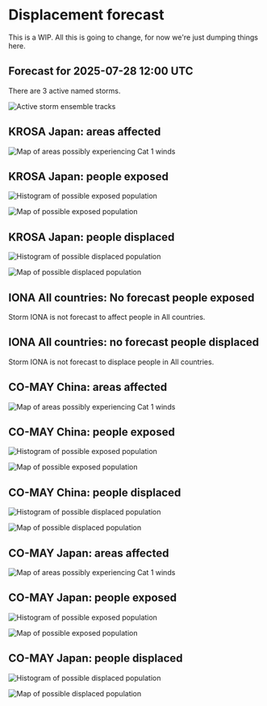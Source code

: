 # Displacement forecast

This is a WIP. All this is going to change, for now we're just dumping things here.
## Forecast for 2025-07-28 12:00 UTC

There are 3 active named storms.

![Active storm ensemble tracks](ECMWF_TC_tracks_20250728120000.png)

## KROSA Japan: areas affected

![Map of areas possibly experiencing Cat 1 winds](impact-map_TC_ECMWF_ens_KROSA_2025-07-28_12UTC_JPN_cat1.png)
## KROSA Japan: people exposed

![Histogram of possible exposed population](impact-histogram_TC_ECMWF_ens_KROSA_2025-07-28_12UTC_JPN_exposed.png)

![Map of possible exposed population](impact-map_TC_ECMWF_ens_KROSA_2025-07-28_12UTC_JPN_exposed.png)

## KROSA Japan: people displaced

![Histogram of possible displaced population](impact-histogram_TC_ECMWF_ens_KROSA_2025-07-28_12UTC_JPN_displaced.png)

![Map of possible displaced population](impact-map_TC_ECMWF_ens_KROSA_2025-07-28_12UTC_JPN_displaced.png)

## IONA All countries: No forecast people exposed

Storm IONA is not forecast to affect people in All countries.

## IONA All countries: no forecast people displaced

Storm IONA is not forecast to displace people in All countries.

## CO-MAY China: areas affected

![Map of areas possibly experiencing Cat 1 winds](impact-map_TC_ECMWF_ens_CO-MAY_2025-07-28_12UTC_CHN_cat1.png)
## CO-MAY China: people exposed

![Histogram of possible exposed population](impact-histogram_TC_ECMWF_ens_CO-MAY_2025-07-28_12UTC_CHN_exposed.png)

![Map of possible exposed population](impact-map_TC_ECMWF_ens_CO-MAY_2025-07-28_12UTC_CHN_exposed.png)

## CO-MAY China: people displaced

![Histogram of possible displaced population](impact-histogram_TC_ECMWF_ens_CO-MAY_2025-07-28_12UTC_CHN_displaced.png)

![Map of possible displaced population](impact-map_TC_ECMWF_ens_CO-MAY_2025-07-28_12UTC_CHN_displaced.png)

## CO-MAY Japan: areas affected

![Map of areas possibly experiencing Cat 1 winds](impact-map_TC_ECMWF_ens_CO-MAY_2025-07-28_12UTC_JPN_cat1.png)
## CO-MAY Japan: people exposed

![Histogram of possible exposed population](impact-histogram_TC_ECMWF_ens_CO-MAY_2025-07-28_12UTC_JPN_exposed.png)

![Map of possible exposed population](impact-map_TC_ECMWF_ens_CO-MAY_2025-07-28_12UTC_JPN_exposed.png)

## CO-MAY Japan: people displaced

![Histogram of possible displaced population](impact-histogram_TC_ECMWF_ens_CO-MAY_2025-07-28_12UTC_JPN_displaced.png)

![Map of possible displaced population](impact-map_TC_ECMWF_ens_CO-MAY_2025-07-28_12UTC_JPN_displaced.png)

